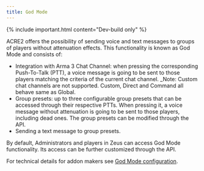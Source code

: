 ```yaml
---
title: God Mode
---
```


{% include important.html content="Dev-build only" %}

ACRE2 offers the possibility of sending voice and text messages to groups of players without attenuation effects. This functionality is known as God Mode and consists of:

- Integration with Arma 3 Chat Channel: when pressing the corresponding Push-To-Talk (PTT), a voice message is going to be sent to those players matching the criteria of the current chat channel. _Note: Custom chat channels are not supported. Custom, Direct and Command all behave same as Global.
- Group presets: up to three configurable group presets that can be accessed through their respective PTTs. When pressing it, a voice message without attenuation is going to be sent to those players, including dead ones. The group presets can be modified through the API.
- Sending a text message to group presets.

By default, Administrators and players in Zeus can access God Mode functionality. Its access can be further customized through the API.

For technical details for addon makers see [God Mode configuration](/wiki/frameworks/god-mode).
